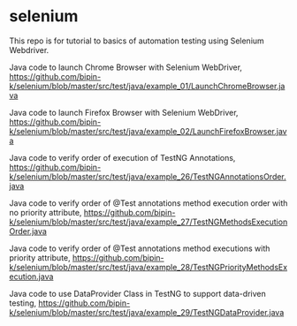 # selenium
This repo is for tutorial to basics of automation testing using Selenium Webdriver.

Java code to launch Chrome Browser with Selenium WebDriver,
https://github.com/bipin-k/selenium/blob/master/src/test/java/example_01/LaunchChromeBrowser.java

Java code to launch Firefox Browser with Selenium WebDriver,
https://github.com/bipin-k/selenium/blob/master/src/test/java/example_02/LaunchFirefoxBrowser.java

Java code to verify order of execution of TestNG Annotations,
https://github.com/bipin-k/selenium/blob/master/src/test/java/example_26/TestNGAnnotationsOrder.java

Java code to verify order of @Test annotations method execution order with no priority attribute,
https://github.com/bipin-k/selenium/blob/master/src/test/java/example_27/TestNGMethodsExecutionOrder.java

Java code to verify order of @Test annotations method executions with priority attribute,
https://github.com/bipin-k/selenium/blob/master/src/test/java/example_28/TestNGPriorityMethodsExecution.java

Java code to use DataProvider Class in TestNG to support data-driven testing,
https://github.com/bipin-k/selenium/blob/master/src/test/java/example_29/TestNGDataProvider.java